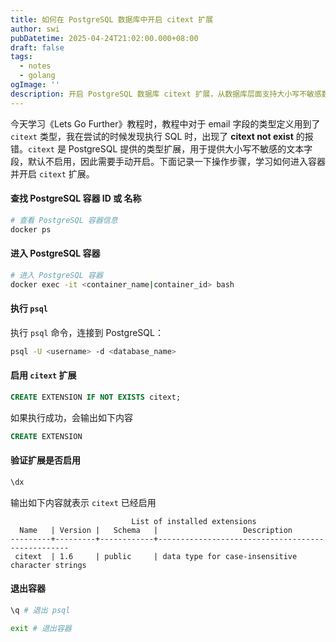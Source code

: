 ```yaml
---
title: 如何在 PostgreSQL 数据库中开启 citext 扩展
author: swi
pubDatetime: 2025-04-24T21:02:00.000+08:00
draft: false
tags:
  - notes
  - golang
ogImage: ''
description: 开启 PostgreSQL 数据库 citext 扩展，从数据库层面支持大小写不敏感数据
---
```


今天学习《Lets Go Further》教程时，教程中对于 email 字段的类型定义用到了 `citext` 类型，我在尝试的时候发现执行 SQL 时，出现了 **citext not exist** 的报错。`citext` 是 PostgreSQL 提供的类型扩展，用于提供大小写不敏感的文本字段，默认不启用，因此需要手动开启。下面记录一下操作步骤，学习如何进入容器并开启 `citext` 扩展。

#### 查找 PostgreSQL 容器 ID 或 名称

```bash
# 查看 PostgreSQL 容器信息
docker ps 
```

#### 进入 PostgreSQL 容器

```bash
# 进入 PostgreSQL 容器
docker exec -it <container_name|container_id> bash
```

#### 执行 `psql`

执行 `psql` 命令，连接到 PostgreSQL：

```bash
psql -U <username> -d <database_name>
```

#### 启用 `citext` 扩展

```sql
CREATE EXTENSION IF NOT EXISTS citext;
```

如果执行成功，会输出如下内容

```sql
CREATE EXTENSION
```

#### 验证扩展是否启用

```bash
\dx
```

输出如下内容就表示 `citext` 已经启用

```plain
                           List of installed extensions
  Name   | Version |   Schema   |                   Description                    
---------+---------+------------+--------------------------------------------------
 citext  | 1.6     | public     | data type for case-insensitive character strings
```

#### 退出容器

```bash
\q # 退出 psql

exit # 退出容器
```
